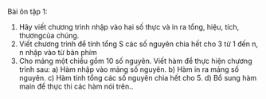 Bài ôn tập 1:
1. Hãy viết chương trình nhập vào hai số thực và in ra tổng, hiệu, tích, thươngcủa chúng.
2. Viết chương trình để tính tổng S các số nguyên chia hết cho 3 từ 1 đến n, n nhập vào từ bàn phím
3. Cho mảng một chiều gồm 10 số nguyên. Viết hàm để thực hiện chương trình sau:
a) Hàm nhập vào mảng số nguyên.
b) Hàm in ra mảng số nguyên.
c) Hàm tính tổng các số nguyên chia hết cho 5.
d) Bổ sung hàm main để thực thi các hàm nói trên..
